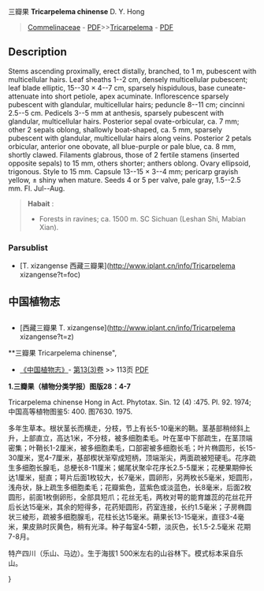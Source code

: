 三瓣果 **Tricarpelema chinense** D. Y. Hong

> [Commelinaceae](http://www.iplant.cn/info/Commelinaceae?t=foc) - [PDF](http://www.iplant.cn/foc/pdf/Commelinaceae.pdf)>>[Tricarpelema](http://www.iplant.cn/info/Tricarpelema?t=foc) - [PDF](http://www.iplant.cn/foc/pdf/Tricarpelema.pdf)

## Description

Stems ascending proximally, erect distally, branched, to 1 m, pubescent with multicellular hairs. Leaf sheaths 1--2 cm, densely multicellular pubescent; leaf blade elliptic, 15--30 × 4--7 cm, sparsely hispidulous, base cuneate-attenuate into short petiole, apex acuminate. Inflorescence sparsely pubescent with glandular, multicellular hairs; peduncle 8--11 cm; cincinni 2.5--5 cm. Pedicels 3--5 mm at anthesis, sparsely pubescent with glandular, multicellular hairs. Posterior sepal ovate-orbicular, ca. 7 mm; other 2 sepals oblong, shallowly boat-shaped, ca. 5 mm, sparsely pubescent with glandular, multicellular hairs along veins. Posterior 2 petals orbicular, anterior one obovate, all blue-purple or pale blue, ca. 8 mm, shortly clawed. Filaments glabrous, those of 2 fertile stamens (inserted opposite sepals) to 15 mm, others shorter; anthers oblong. Ovary ellipsoid, trigonous. Style to 15 mm. Capsule 13--15 × 3--4 mm; pericarp grayish yellow, ± shiny when mature. Seeds 4 or 5 per valve, pale gray, 1.5--2.5 mm. Fl. Jul--Aug.

> **Habait** : 
>* Forests in ravines; ca. 1500 m. SC Sichuan (Leshan Shi, Mabian Xian).

### Parsublist

* [T.  xizangense  西藏三瓣果](http://www.iplant.cn/info/Tricarpelema xizangense?t=foc)

## 中国植物志

## 
* [西藏三瓣果  T.  xizangense](http://www.iplant.cn/info/Tricarpelema xizangense?t=z)

**三瓣果 Tricarpelema chinense",

* [《中国植物志》](http://www.iplant.cn/frps)- [第13(3)卷](http://www.iplant.cn/frps/vol/13(3)) >> 113页 [PDF](http://www.iplant.cn/frps/pdf/13(3)/113.pdf)

**1.三瓣果（植物分类学报）图版28：4-7**

Tricarpelema chinense Hong in Act. Phytotax. Sin. 12 (4) :475. Pl. 92. 1974; 中国高等植物图鉴5: 400. 图7630. 1975.

多年生草本。根状茎长而横走，分枝，节上有长5-10毫米的鞘。茎基部稍倾斜上升，上部直立，高达1米，不分枝，被多细胞柔毛。叶在茎中下部疏生，在茎顶端密集；叶鞘长1-2厘米，被多细胞柔毛，口部密被多细胞长毛；叶片椭圆形，长15-30厘米，宽4-7厘米，基部楔状渐窄成短柄，顶端渐尖，两面疏被短硬毛。花序疏生多细胞长腺毛，总梗长8-11厘米；蝎尾状聚伞花序长2.5-5厘米；花梗果期伸长达1厘米，挺直；萼片后面1枚较大，长7毫米，圆卵形，另两枚长5毫米，矩圆形，浅舟状，脉上疏生多细胞柔毛；花瓣紫色，蓝紫色或淡蓝色，长8毫米，后面2枚圆形，前面1枚倒卵形，全部具短爪；花丝无毛，两枚对萼的能育雄蕊的花丝花开后长达15毫米，其余的短得多，花药矩圆形，药室连接，长约1.5毫米；子房椭圆状三棱形，疏被多细胞腺毛，花柱长达15毫米。蒴果长13-15毫米，直径3-4毫米，果皮熟时灰黄色，稍有光泽。种子每室4-5颗，淡灰色，长1.5-2.5毫米 花期7-8月。

特产四川（乐山、马边）。生于海拔1 500米左右的山谷林下。模式标本采自乐山。

}